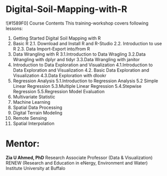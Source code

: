 # Digital-Soil-Mapping-with-R
![#1589F0] Course Contents
This training-workshop covers following lessons:

1. Getting Started Digital Soil Mapping with R
2. Basic R
  2.1. Download and Install R and R-Studio
  2.2. Introduction to use R
  2.3. Data Import-Export into/from R
3. Data Wrangling with R
  3.1.Introduction to Data Wragling
  3.2.Data Wrangling with dplyr and tidyr
  3.3.Data Wrangling with janitor
4. Introduction to Data Exploration and Visualization
  4.1.Introduction to Data Exploration and Visualization
  4.2. Basic Data Exploration and Visualization
  4.3.Data Exploration with dlookr
5. Regression Analysis
  5.1.Introduction to Regression Analysis
  5.2 Simple Linear Regression
  5.3.Multiple Linear Regression
  5.4.Stepwise Regression
  5.5.Regression Model Evaluation
6. Multivariate Statistic
7. Machine Learning
8. Spatial Data Processing
9. Digital Terrain Modeling
10. Remote Sensing
11. Spatial Interpolation

# Mentor:
**Zia U Ahmed, PhD**
Research Associate Professor (Data & Visualization)
RENEW (Research and Education in eNergy, Environment and Water) Institute
University at Buffalo
